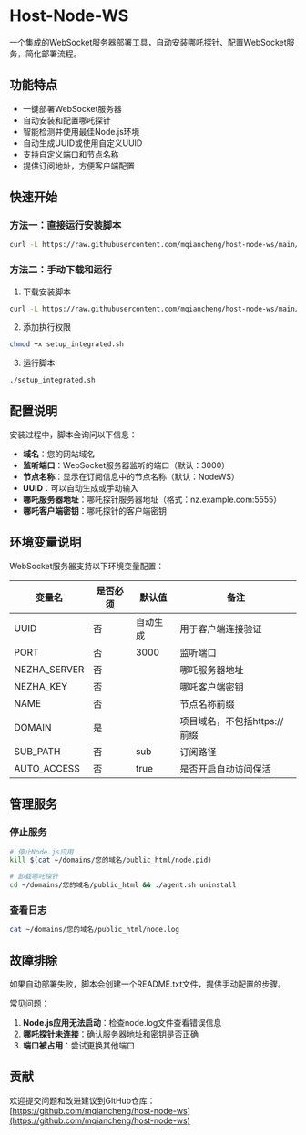 # Host-Node-WS

一个集成的WebSocket服务器部署工具，自动安装哪吒探针、配置WebSocket服务，简化部署流程。

## 功能特点

- 一键部署WebSocket服务器
- 自动安装和配置哪吒探针
- 智能检测并使用最佳Node.js环境
- 自动生成UUID或使用自定义UUID
- 支持自定义端口和节点名称
- 提供订阅地址，方便客户端配置

## 快速开始

### 方法一：直接运行安装脚本

```bash
curl -L https://raw.githubusercontent.com/mqiancheng/host-node-ws/main/setup_integrated.sh -o setup_integrated.sh && chmod +x setup_integrated.sh && ./setup_integrated.sh
```

### 方法二：手动下载和运行

1. 下载安装脚本
```bash
curl -L https://raw.githubusercontent.com/mqiancheng/host-node-ws/main/setup_integrated.sh -o setup_integrated.sh
```

2. 添加执行权限
```bash
chmod +x setup_integrated.sh
```

3. 运行脚本
```bash
./setup_integrated.sh
```

## 配置说明

安装过程中，脚本会询问以下信息：

- **域名**：您的网站域名
- **监听端口**：WebSocket服务器监听的端口（默认：3000）
- **节点名称**：显示在订阅信息中的节点名称（默认：NodeWS）
- **UUID**：可以自动生成或手动输入
- **哪吒服务器地址**：哪吒探针服务器地址（格式：nz.example.com:5555）
- **哪吒客户端密钥**：哪吒探针的客户端密钥

## 环境变量说明

WebSocket服务器支持以下环境变量配置：

| 变量名 | 是否必须 | 默认值 | 备注 |
|--------|----------|--------|------|
| UUID | 否 | 自动生成 | 用于客户端连接验证 |
| PORT | 否 | 3000 | 监听端口 |
| NEZHA_SERVER | 否 | | 哪吒服务器地址 |
| NEZHA_KEY | 否 | | 哪吒客户端密钥 |
| NAME | 否 | | 节点名称前缀 |
| DOMAIN | 是 | | 项目域名，不包括https://前缀 |
| SUB_PATH | 否 | sub | 订阅路径 |
| AUTO_ACCESS | 否 | true | 是否开启自动访问保活 |

## 管理服务

### 停止服务

```bash
# 停止Node.js应用
kill $(cat ~/domains/您的域名/public_html/node.pid)

# 卸载哪吒探针
cd ~/domains/您的域名/public_html && ./agent.sh uninstall
```

### 查看日志

```bash
cat ~/domains/您的域名/public_html/node.log
```

## 故障排除

如果自动部署失败，脚本会创建一个README.txt文件，提供手动配置的步骤。

常见问题：

1. **Node.js应用无法启动**：检查node.log文件查看错误信息
2. **哪吒探针未连接**：确认服务器地址和密钥是否正确
3. **端口被占用**：尝试更换其他端口

## 贡献

欢迎提交问题和改进建议到GitHub仓库：[https://github.com/mqiancheng/host-node-ws](https://github.com/mqiancheng/host-node-ws)
